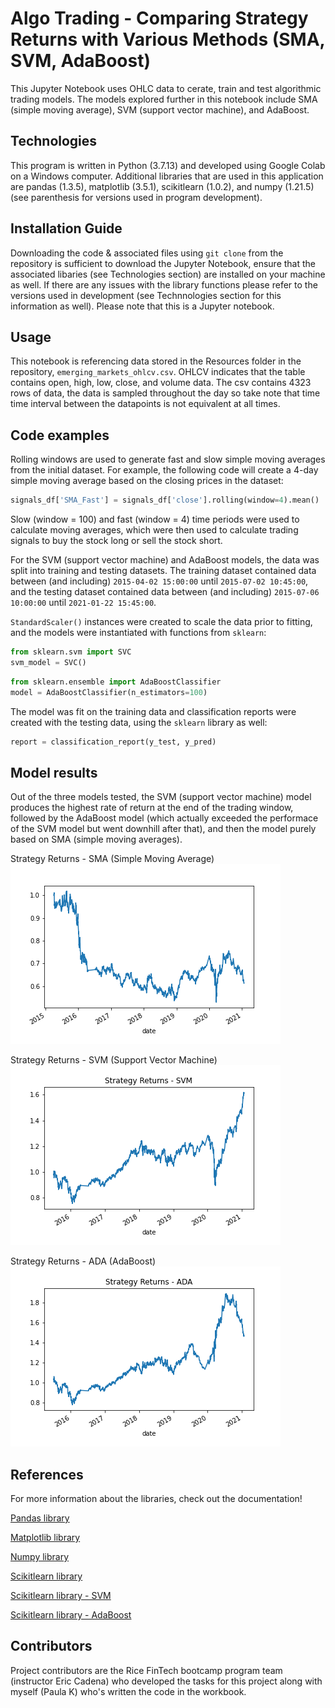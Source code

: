 # Algo Trading - Comparing Strategy Returns with Various Methods (SMA, SVM, AdaBoost)

This Jupyter Notebook uses OHLC data to cerate, train and test algorithmic trading models. The models explored further in this notebook include SMA (simple moving average), SVM (support vector machine), and AdaBoost. 

## Technologies

This program is written in Python (3.7.13) and developed using Google Colab on a Windows computer. Additional libraries that are used in this application are pandas (1.3.5), matplotlib (3.5.1), scikitlearn (1.0.2), and numpy (1.21.5) (see parenthesis for versions used in program development).

## Installation Guide

Downloading the code & associated files using `git clone` from the repository is sufficient to download the Jupyter Notebook, ensure that the associated libaries (see Technologies section) are installed on your machine as well. If there are any issues with the library functions please refer to the versions used in development (see Technnologies section for this information as well).  Please note that this is a Jupyter notebook. 

## Usage

This notebook is referencing data stored in the Resources folder in the repository, `emerging_markets_ohlcv.csv`. OHLCV indicates that the table contains open, high, low, close, and volume data. The csv contains 4323 rows of data, the data is sampled throughout the day so take note that time time interval between the datapoints is not equivalent at all times. 

## Code examples

Rolling windows are used to generate fast and slow simple moving averages from the initial dataset. For example, the following code will create a 4-day simple moving average based on the closing prices in the dataset: 

```python
signals_df['SMA_Fast'] = signals_df['close'].rolling(window=4).mean()
```

Slow (window = 100) and fast (window = 4) time periods were used to calculate moving averages, which were then used to calculate trading signals to buy the stock long or sell the stock short. 

For the SVM (support vector machine) and AdaBoost models, the data was split into training and testing datasets. The training dataset contained data between (and including) `2015-04-02 15:00:00` until `2015-07-02 10:45:00`, and the testing dataset contained data between (and including) `2015-07-06 10:00:00` until `2021-01-22 15:45:00`. 

`StandardScaler()` instances were created to scale the data prior to fitting, and the models were instantiated with functions from `sklearn`: 

``` python
from sklearn.svm import SVC
svm_model = SVC()
```

```python
from sklearn.ensemble import AdaBoostClassifier
model = AdaBoostClassifier(n_estimators=100)
```

The model was fit on the training data and classification reports were created with the testing data, using the `sklearn` library as well: 

```python
report = classification_report(y_test, y_pred)
```

## Model results

Out of the three models tested, the SVM (support vector machine) model produces the highest rate of return at the end of the trading window, followed by the AdaBoost model (which actually exceeded the performace of the SVM model but went downhill after that), and then the model purely based on SMA (simple moving averages). 

Strategy Returns - SMA (Simple Moving Average)
![StrategyReturnsSMA](Images/StrategyReturnsSMA.png)

Strategy Returns - SVM (Support Vector Machine)
![Strategy ReturnsSVM](Images/StrategyReturnsSVM.png)

Strategy Returns - ADA (AdaBoost)
![Strategy ReturnsADA](Images/StrategyReturnsADA.png)

## References

For more information about the libraries, check out the documentation!

[Pandas library](https://pandas.pydata.org/)

[Matplotlib library](https://matplotlib.org/)

[Numpy library](https://numpy.org/)

[Scikitlearn library](https://scikit-learn.org/stable/)

[Scikitlearn library - SVM](https://scikit-learn.org/stable/modules/svm.html)

[Scikitlearn library - AdaBoost](https://scikit-learn.org/stable/modules/ensemble.html#adaboost)

## Contributors

Project contributors are the Rice FinTech bootcamp program team (instructor Eric Cadena) who developed the tasks for this project along with myself (Paula K) who's written the code in the workbook.
